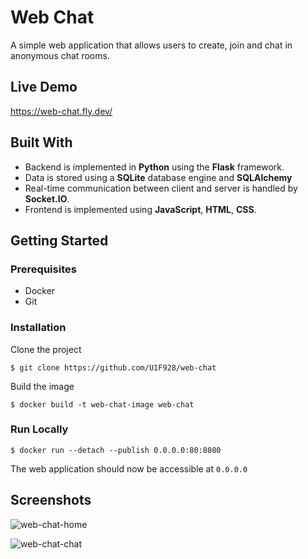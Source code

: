 # Web Chat 
 
A simple web application that allows users to create, join and chat in anonymous chat rooms. 
 
## Live Demo 
 
https://web-chat.fly.dev/ 
 
## Built With
 
* Backend is implemented in **Python** using the **Flask** framework. 
* Data is stored using a **SQLite** database engine and **SQLAlchemy**
* Real-time communication between client and server is handled by **Socket.IO**. 
* Frontend is implemented using **JavaScript**, **HTML**, **CSS**. 
 
## Getting Started 
 
### Prerequisites 
 
* Docker
* Git
 
### Installation 
 
Clone the project 
``` 
$ git clone https://github.com/U1F928/web-chat 
``` 
Build the image
``` 
$ docker build -t web-chat-image web-chat
``` 
 
 
### Run Locally 
 

``` 
$ docker run --detach --publish 0.0.0.0:80:8080
``` 
The web application should now be accessible at `0.0.0.0` 
 
## Screenshots 
 
![web-chat-home](https://user-images.githubusercontent.com/110688318/189998833-dfbafa5c-eb1b-4c1f-b1fa-fe9d5bca44e8.png)

![web-chat-chat](https://user-images.githubusercontent.com/110688318/189998850-a4dc68ee-74f2-484e-b601-03b2ad3ab1b3.png)


